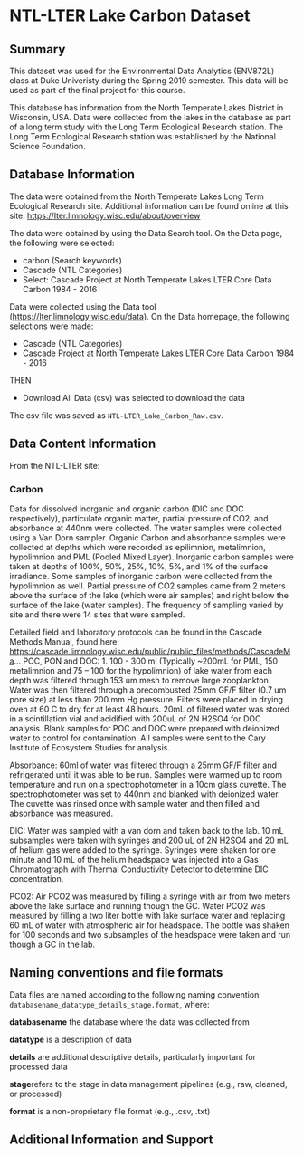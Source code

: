 # NTL-LTER Lake Carbon Dataset


## Summary
This dataset was used for the Environmental Data Analytics (ENV872L) class at Duke Univeristy during the Spring 2019 semester. This data will be used as part of the final project for this course.

This database has information from the North Temperate Lakes District in Wisconsin, USA. Data were collected from the lakes in the database as part of a long term study with the Long Term Ecological Research station. The Long Term Ecological Research station was established by the National Science Foundation. 

## Database Information
The data were obtained from the North Temperate Lakes Long Term Ecological Research site. Additional information can be found online at this site: https://lter.limnology.wisc.edu/about/overview

The data were obtained by using the Data Search tool. 
On the Data page, the following were selected: 
* carbon (Search keywords)
* Cascade (NTL Categories)
* Select: Cascade Project at North Temperate Lakes LTER Core Data Carbon 1984 - 2016

Data were collected using the Data tool (https://lter.limnology.wisc.edu/data).
On the Data homepage, the following selections were made: 
* Cascade (NTL Categories)
* Cascade Project at North Temperate Lakes LTER Core Data Carbon 1984 - 2016

THEN 

* Download All Data (csv) was selected to download the data

The csv file was saved as `NTL-LTER_Lake_Carbon_Raw.csv`. 

## Data Content Information
From the NTL-LTER site: 
### Carbon
Data for dissolved inorganic and organic carbon (DIC and DOC respectively), particulate organic matter, partial pressure of CO2, and absorbance at 440nm were collected. The water samples were collected using a Van Dorn sampler. Organic Carbon and absorbance samples were collected at depths which were recorded as epilimnion, metalimnion, hypolimnion and PML (Pooled Mixed Layer). Inorganic carbon samples were taken at depths of 100%, 50%, 25%, 10%, 5%, and 1% of the surface irradiance. Some samples of inorganic carbon were collected from the hypolimnion as well. Partial pressure of CO2 samples came from 2 meters above the surface of the lake (which were air samples) and right below the surface of the lake (water samples). The frequency of sampling varied by site and there were 14 sites that were sampled. 

Detailed field and laboratory protocols can be found in the Cascade Methods Manual, found here: https://cascade.limnology.wisc.edu/public/public_files/methods/CascadeMa...
POC, PON and DOC: 1. 100 - 300 ml (Typically ~200mL for PML, 150 metalimnion and 75 – 100 for the hypolimnion) of lake water from each depth was filtered through 153 um mesh to remove large zooplankton. Water was then filtered through a precombusted 25mm GF/F filter (0.7 um pore size) at less than 200 mm Hg pressure. Filters were placed in drying oven at 60 C to dry for at least 48 hours. 20mL of filtered water was stored in a scintillation vial and acidified with 200uL of 2N H2SO4 for DOC analysis. Blank samples for POC and DOC were prepared with deionized water to control for contamination. All samples were sent to the Cary Institute of Ecosystem Studies for analysis.

Absorbance: 60ml of water was filtered through a 25mm GF/F filter and refrigerated until it was able to be run. Samples were warmed up to room temperature and run on a spectrophotometer in a 10cm glass cuvette. The spectrophotometer was set to 440nm and blanked with deionized water. The cuvette was rinsed once with sample water and then filled and absorbance was measured.

DIC: Water was sampled with a van dorn and taken back to the lab. 10 mL subsamples were taken with syringes and 200 uL of 2N H2SO4 and 20 mL of helium gas were added to the syringe. Syringes were shaken for one minute and 10 mL of the helium headspace was injected into a Gas Chromatograph with Thermal Conductivity Detector to determine DIC concentration.

PCO2: Air PCO2 was measured by filling a syringe with air from two meters above the lake surface and running though the GC. Water PCO2 was measured by filling a two liter bottle with lake surface water and replacing 60 mL of water with atmospheric air for headspace. The bottle was shaken for 100 seconds and two subsamples of the headspace were taken and run though a GC in the lab.

## Naming conventions and file formats
Data files are named according to the following naming convention: `databasename_datatype_details_stage.format`, where: 

**databasename** the database where the data was collected from

**datatype** is a description of data 

**details** are additional descriptive details, particularly important for processed data 

**stage**refers to the stage in data management pipelines (e.g., raw, cleaned, or processed)

**format** is a non-proprietary file format (e.g., .csv, .txt)

## Additional Information and Support
